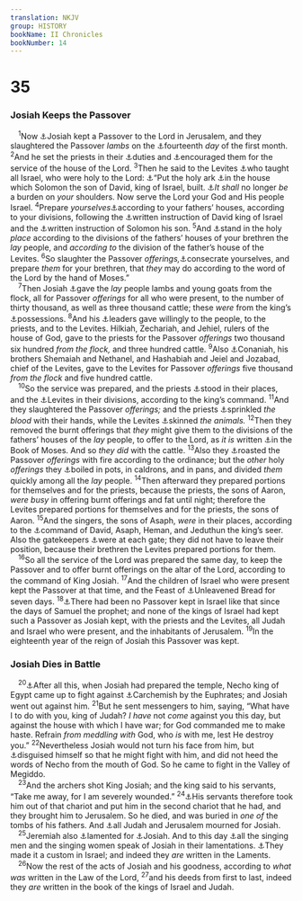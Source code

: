 ```yaml
---
translation: NKJV
group: HISTORY
bookName: II Chronicles 
bookNumber: 14
---
```


<div class="title"><h1>35</h1><h3>Josiah Keeps the Passover</h3></div>
<span class="verse 2su_35_1"> <sup>1</sup>Now <a data-toggle="tooltip" data-placement="bottom" title="2 Kin. 23:21, 22">⚓</a>Josiah kept a Passover to the Lord in Jerusalem, and they slaughtered the Passover <i>lambs</i> on the <a data-toggle="tooltip" data-placement="bottom" title="Ex. 12:6; Num. 9:3; Ezra 6:19">⚓</a>fourteenth <i>day</i> of the first month. </span>
<span class="verse 2su_35_2"><sup>2</sup>And he set the priests in their <a data-toggle="tooltip" data-placement="bottom" title="2 Chr. 23:18; Ezra 6:18">⚓</a>duties and <a data-toggle="tooltip" data-placement="bottom" title="2 Chr. 29:5–15">⚓</a>encouraged them for the service of the house of the Lord. </span>
<span class="verse 2su_35_3"><sup>3</sup>Then he said to the Levites <a data-toggle="tooltip" data-placement="bottom" title="Deut. 33:10; 2 Chr. 17:8, 9; Neh. 8:7">⚓</a>who taught all Israel, who were holy to the Lord: <a data-toggle="tooltip" data-placement="bottom" title="2 Chr. 34:14">⚓</a>“Put the holy ark <a data-toggle="tooltip" data-placement="bottom" title="Ex. 40:21; 2 Chr. 5:7">⚓</a>in the house which Solomon the son of David, king of Israel, built. <a data-toggle="tooltip" data-placement="bottom" title="1 Chr. 23:26">⚓</a><i>It</i> <i>shall</i> no longer <i>be</i> a burden on <i>your</i> shoulders. Now serve the Lord your God and His people Israel. </span>
<span class="verse 2su_35_4"><sup>4</sup>Prepare <i>yourselves</i><a data-toggle="tooltip" data-placement="bottom" title="1 Chr. 9:10–13">⚓</a>according to your fathers’ houses, according to your divisions, following the <a data-toggle="tooltip" data-placement="bottom" title="1 Chr. 23—26">⚓</a>written instruction of David king of Israel and the <a data-toggle="tooltip" data-placement="bottom" title="2 Chr. 8:14">⚓</a>written instruction of Solomon his son. </span>
<span class="verse 2su_35_5"><sup>5</sup>And <a data-toggle="tooltip" data-placement="bottom" title="Ps. 134:1">⚓</a>stand in the holy <i>place</i> according to the divisions of the fathers’ houses of your brethren the <i>lay</i> people, and <i>according</i> <i>to</i> the division of the father’s house of the Levites. </span>
<span class="verse 2su_35_6"><sup>6</sup>So slaughter the Passover <i>offerings,</i><a data-toggle="tooltip" data-placement="bottom" title="2 Chr. 29:5, 15">⚓</a>consecrate yourselves, and prepare <i>them</i> for your brethren, that <i>they</i> may do according to the word of the Lord by the hand of Moses.”<br/></span>
<span class="verse 2su_35_7"> <sup>7</sup>Then Josiah <a data-toggle="tooltip" data-placement="bottom" title="2 Chr. 30:24">⚓</a>gave the <i>lay</i> people lambs and young goats from the flock, all for Passover <i>offerings</i> for all who were present, to the number of thirty thousand, as well as three thousand cattle; these <i>were</i> from the king’s <a data-toggle="tooltip" data-placement="bottom" title="2 Chr. 31:3">⚓</a>possessions. </span>
<span class="verse 2su_35_8"><sup>8</sup>And his <a data-toggle="tooltip" data-placement="bottom" title="Num. 7:2">⚓</a>leaders gave willingly to the people, to the priests, and to the Levites. Hilkiah, Zechariah, and Jehiel, rulers of the house of God, gave to the priests for the Passover <i>offerings</i> two thousand six hundred <i>from</i> <i>the</i> <i>flock,</i> and three hundred cattle. </span>
<span class="verse 2su_35_9"><sup>9</sup>Also <a data-toggle="tooltip" data-placement="bottom" title="2 Chr. 31:12">⚓</a>Conaniah, his brothers Shemaiah and Nethanel, and Hashabiah and Jeiel and Jozabad, chief of the Levites, gave to the Levites for Passover <i>offerings</i> five thousand <i>from</i> <i>the</i> <i>flock</i> and five hundred cattle.<br/></span>
<span class="verse 2su_35_10"> <sup>10</sup>So the service was prepared, and the priests <a data-toggle="tooltip" data-placement="bottom" title="Ezra 6:18; Heb. 9:6">⚓</a>stood in their places, and the <a data-toggle="tooltip" data-placement="bottom" title="2 Chr. 5:12; 7:6; 8:14, 15; 13:10; 29:25–34">⚓</a>Levites in their divisions, according to the king’s command. </span>
<span class="verse 2su_35_11"><sup>11</sup>And they slaughtered the Passover <i>offerings;</i> and the priests <a data-toggle="tooltip" data-placement="bottom" title="Ex. 12:22; 2 Chr. 29:22">⚓</a>sprinkled <i>the</i> <i>blood</i> with their hands, while the Levites <a data-toggle="tooltip" data-placement="bottom" title="2 Chr. 29:34">⚓</a>skinned <i>the</i> <i>animals.</i></span>
<span class="verse 2su_35_12"><sup>12</sup>Then they removed the burnt offerings that <i>they</i> might give them to the divisions of the fathers’ houses of the <i>lay</i> people, to offer to the Lord, as <i>it</i> <i>is</i> written <a data-toggle="tooltip" data-placement="bottom" title="Lev. 3:3; Ezra 6:18">⚓</a>in the Book of Moses. And so <i>they</i> <i>did</i> with the cattle. </span>
<span class="verse 2su_35_13"><sup>13</sup>Also they <a data-toggle="tooltip" data-placement="bottom" title="Ex. 12:8, 9; Deut. 16:7">⚓</a>roasted the Passover <i>offerings</i> with fire according to the ordinance; but the <i>other</i> holy <i>offerings</i> they <a data-toggle="tooltip" data-placement="bottom" title="1 Sam. 2:13–15">⚓</a>boiled in pots, in caldrons, and in pans, and divided <i>them</i> quickly among all the <i>lay</i> people. </span>
<span class="verse 2su_35_14"><sup>14</sup>Then afterward they prepared portions for themselves and for the priests, because the priests, the sons of Aaron, <i>were</i> <i>busy</i> in offering burnt offerings and fat until night; therefore the Levites prepared portions for themselves and for the priests, the sons of Aaron. </span>
<span class="verse 2su_35_15"><sup>15</sup>And the singers, the sons of Asaph, <i>were</i> in their places, according to the <a data-toggle="tooltip" data-placement="bottom" title="1 Chr. 25:1–6">⚓</a>command of David, Asaph, Heman, and Jeduthun the king’s seer. Also the gatekeepers <a data-toggle="tooltip" data-placement="bottom" title="1 Chr. 9:17, 18">⚓</a>were at each gate; they did not have to leave their position, because their brethren the Levites prepared portions for them.<br/></span>
<span class="verse 2su_35_16"> <sup>16</sup>So all the service of the Lord was prepared the same day, to keep the Passover and to offer burnt offerings on the altar of the Lord, according to the command of King Josiah. </span>
<span class="verse 2su_35_17"><sup>17</sup>And the children of Israel who were present kept the Passover at that time, and the Feast of <a data-toggle="tooltip" data-placement="bottom" title="Ex. 12:15; 13:6; 2 Chr. 30:21">⚓</a>Unleavened Bread for seven days. </span>
<span class="verse 2su_35_18"><sup>18</sup><a data-toggle="tooltip" data-placement="bottom" title="2 Kin. 23:22, 23">⚓</a>There had been no Passover kept in Israel like that since the days of Samuel the prophet; and none of the kings of Israel had kept such a Passover as Josiah kept, with the priests and the Levites, all Judah and Israel who were present, and the inhabitants of Jerusalem. </span>
<span class="verse 2su_35_19"><sup>19</sup>In the eighteenth year of the reign of Josiah this Passover was kept.<br/></span>
<div class="title"><h3>Josiah Dies in Battle</h3></div>
<span class="verse 2su_35_20"> <sup>20</sup><a data-toggle="tooltip" data-placement="bottom" title="2 Kin. 23:29">⚓</a>After all this, when Josiah had prepared the temple, Necho king of Egypt came up to fight against <a data-toggle="tooltip" data-placement="bottom" title="Is. 10:9; Jer. 46:2">⚓</a>Carchemish by the Euphrates; and Josiah went out against him. </span>
<span class="verse 2su_35_21"><sup>21</sup>But he sent messengers to him, saying, “What have I to do with you, king of Judah? <i>I</i> <i>have</i> not <i>come</i> against you this day, but against the house with which I have war; for God commanded me to make haste. Refrain <i>from</i> <i>meddling</i> <i>with</i> God, who <i>is</i> with me, lest He destroy you.” </span>
<span class="verse 2su_35_22"><sup>22</sup>Nevertheless Josiah would not turn his face from him, but <a data-toggle="tooltip" data-placement="bottom" title="1 Kin. 22:30; 2 Chr. 18:29">⚓</a>disguised himself so that he might fight with him, and did not heed the words of Necho from the mouth of God. So he came to fight in the Valley of Megiddo.<br/></span>
<span class="verse 2su_35_23"> <sup>23</sup>And the archers shot King Josiah; and the king said to his servants, “Take me away, for I am severely wounded.” </span>
<span class="verse 2su_35_24"><sup>24</sup><a data-toggle="tooltip" data-placement="bottom" title="2 Kin. 23:30">⚓</a>His servants therefore took him out of that chariot and put him in the second chariot that he had, and they brought him to Jerusalem. So he died, and was buried in <i>one</i> <i>of</i> the tombs of his fathers. And <a data-toggle="tooltip" data-placement="bottom" title="1 Kin. 14:18; Zech. 12:11">⚓</a>all Judah and Jerusalem mourned for Josiah.<br/></span>
<span class="verse 2su_35_25"> <sup>25</sup>Jeremiah also <a data-toggle="tooltip" data-placement="bottom" title="Lam. 4:20">⚓</a>lamented for <a data-toggle="tooltip" data-placement="bottom" title="Jer. 22:10, 11">⚓</a>Josiah. And to this day <a data-toggle="tooltip" data-placement="bottom" title="Matt. 9:23">⚓</a>all the singing men and the singing women speak of Josiah in their lamentations. <a data-toggle="tooltip" data-placement="bottom" title="Jer. 22:20">⚓</a>They made it a custom in Israel; and indeed they <i>are</i> written in the Laments.<br/></span>
<span class="verse 2su_35_26"> <sup>26</sup>Now the rest of the acts of Josiah and his goodness, according to <i>what</i> <i>was</i> written in the Law of the Lord, </span>
<span class="verse 2su_35_27"><sup>27</sup>and his deeds from first to last, indeed they <i>are</i> written in the book of the kings of Israel and Judah.<br/></span>
